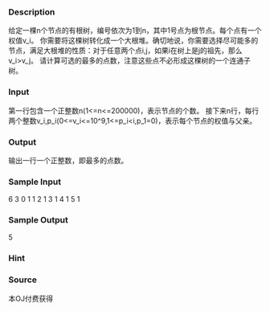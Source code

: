 
### Description
给定一棵n个节点的有根树，编号依次为1到n，其中1号点为根节点。每个点有一个权值v_i。
你需要将这棵树转化成一个大根堆。确切地说，你需要选择尽可能多的节点，满足大根堆的性质：对于任意两个点i,j，如果i在树上是j的祖先，那么v_i>v_j。
请计算可选的最多的点数，注意这些点不必形成这棵树的一个连通子树。
### Input
第一行包含一个正整数n(1<=n<=200000)，表示节点的个数。
接下来n行，每行两个整数v_i,p_i(0<=v_i<=10^9,1<=p_i<i,p_1=0)，表示每个节点的权值与父亲。
### Output
输出一行一个正整数，即最多的点数。
### Sample Input
6
3 0
1 1
2 1
3 1
4 1
5 1
### Sample Output
5
### Hint

### Source
本OJ付费获得